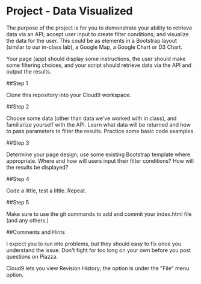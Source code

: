 # Project - Data Visualized

The purpose of the project is for you to demonstrate your ability to retrieve data via an API; accept user input to create filter conditions; and visualize the data for the user.  This could be as elements in a Bootstrap layout (similar to our in-class lab), a Google Map, a Google Chart or D3 Chart.


Your page (app) should display some instructions, the user should make some filtering choices, and your script should retrieve data via the API and output the results.



##Step 1

Clone this repository into your Cloud9 workspace.

##Step 2

Choose some data (other than data we've worked with in class), and familiarize yourself with the API.  Learn what data will be returned and how to pass parameters to filter the results.  Practice some basic code examples.

##Step 3

Determine your page design;  use some existing Bootstrap template where appropriate.  Where and how will users input their filter conditions?   How will the results be displayed?  

##Step 4

Code a little, test a little.   Repeat.


##Step 5

Make sure to use the git commands to add and commit your index.html file (and any others.)



##Comments and Hints

I expect you to run into problems, but they should easy to fix once you understand the issue.   Don't fight for too long on your own before you post questions on Piazza.

Cloud9 lets you view Revision History;  the option is under the "File" menu option.
